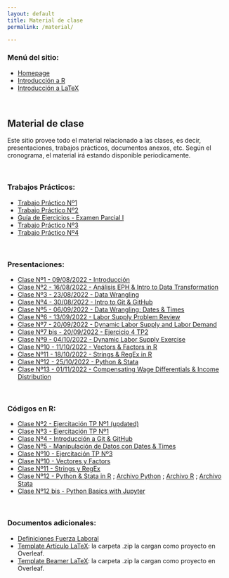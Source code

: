 ```yaml
---
layout: default
title: Material de clase
permalink: /material/

---
```

### Menú del sitio: 
- [Homepage](./index.md)
- [Introducción a R](./intro-r.md)
- [Introducción a LaTeX](./intro-latex.md)

&nbsp; 


## Material de clase

Este sitio provee todo el material relacionado a las clases, es decir, presentaciones, trabajos prácticos, documentos anexos, etc. Según el cronograma, el material irá estando disponible periodicamente.

&nbsp; 


### Trabajos Prácticos:
- [Trabajo Práctico Nº1](docs/material/TP_1.pdf)
- [Trabajo Práctico Nº2](docs/material/TP_2.pdf)
- [Guía de Ejercicios - Examen Parcial I](docs/material/Ejercicios_Repaso_Parcial_1_Laboral.pdf)
- [Trabajo Práctico Nº3](docs/material/TP_3.pdf)
- [Trabajo Práctico Nº4](docs/material/TP_4.pdf)

&nbsp;


### Presentaciones:
- [Clase Nº1 - 09/08/2022 - Introducción](docs/material/presentacion_clase_1.pdf)
- [Clase Nº2 - 16/08/2022 - Análisis EPH & Intro to Data Transformation](docs/material/presentacion_clase_2.pdf)
- [Clase Nº3 - 23/08/2022 - Data Wrangling](docs/material/presentacion_clase_3.pdf)
- [Clase Nº4 - 30/08/2022 - Intro to Git & GitHub](docs/material/presentacion_clase_4.pdf)
- [Clase Nº5 - 06/09/2022 - Data Wrangling: Dates & Times](docs/material/presentacion_clase_5.pdf)
- [Clase Nº6 - 13/09/2022 - Labor Supply Problem Review](docs/material/presentacion_clase_6.pdf)
- [Clase Nº7 - 20/09/2022 - Dynamic Labor Supply and Labor Demand](docs/material/presentacion_clase_7.pdf)
- [Clase Nº7 bis - 20/09/2022 - Ejercicio 4 TP2](docs/material/TP2_Ej4.pdf)
- [Clase Nº9 - 04/10/2022 - Dynamic Labor Supply Exercise](docs/material/presentacion_clase_9.pdf)
- [Clase Nº10 - 11/10/2022 - Vectors & Factors in R](docs/material/presentacion_clase_10.pdf)
- [Clase Nº11 - 18/10/2022 - Strings & RegEx in R](docs/material/presentacion_clase_11.pdf)
- [Clase Nº12 - 25/10/2022 - Python & Stata](docs/material/presentacion_clase_12.pdf)
- [Clase Nº13 - 01/11/2022 - Compensating Wage Differentials & Income Distribution](docs/material/presentacion_clase_13.pdf)

&nbsp;

### Códigos en R:
- [Clase Nº2 - Ejercitación TP Nº1 (updated)](docs/material/clase_2_ejercitacion_TP1.R)
- [Clase Nº3 - Ejercitación TP Nº1](docs/material/clase_3_ejercitacion_TP1.R)
- [Clase Nº4 - Introducción a Git & GitHub](docs/material/Notas_codigo_clase_4.docx)
- [Clase Nº5 - Manipulación de Datos con Dates & Times](docs/material/clase_5_ejercitacion.R)
- [Clase Nº10 - Ejercitación TP Nº3](docs/material/TP3_Correlacion_Informalidad.R)
- [Clase Nº10 - Vectores y Factors](docs/material/Vectors_Factors.R)
- [Clase Nº11 - Strings y RegEx](docs/material/strings_regex.R)
- [Clase Nº12 - Python & Stata in R](docs/material/python_stata_basics.R) ; [Archivo Python](docs/material/archivo_clase_12.py) ; [Archivo R](docs/material/archivo_clase_12.R) ; [Archivo Stata](docs/material/archivo_stata_tp3.do)
- [Clase Nº12 bis - Python Basics with Jupyter](docs/material/clase_12_python.ipynb)

&nbsp;

### Documentos adicionales:
- [Definiciones Fuerza Laboral](docs/material/definiciones_fuerza_laboral.pdf)
- [Template Artículo LaTeX](docs/material/Template_Article_Econ_Laboral.zip): la carpeta .zip la cargan como proyecto en Overleaf.
- [Template Beamer LaTeX](docs/material/Template_Beamer.zip): la carpeta .zip la cargan como proyecto en Overleaf.


&nbsp;
